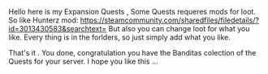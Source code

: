 Hello here is my Expansion Quests , 
Some Quests requeres mods for loot. So like Hunterz mod: 
https://steamcommunity.com/sharedfiles/filedetails/?id=3013430583&searchtext= 
But also you can change loot for what you like.
Every thing is in the forlders, so just simply add what you like.

That's it .  You done, congratulation you have the Banditas colection of the Quests for your server.
I hope you like this ...
